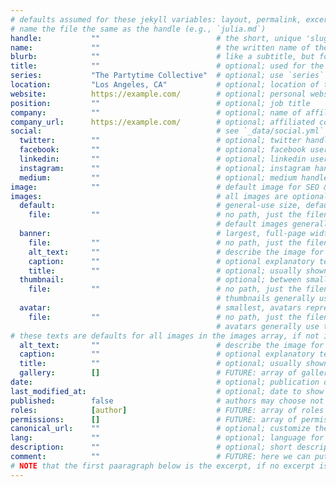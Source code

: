 ```yaml
---
# defaults assumed for these jekyll variables: layout, permalink, excerpt
# name the file the same as the handle (e.g., `julia.md`)
handle:           ""                          # the short, unique 'slug' name of a person
name:             ""                          # the written name of the person on site pages
blurb:            ""                          # like a subtitle, but for a person
title:            ""                          # optional; used for the HTML page title tag, menus & SEO
series:           "The Partytime Collective"  # optional; use `series` group people and show a sidebar of people in the group (limited to 1 for now)
location:         "Los Angeles, CA"           # optional; location of the person
website:          https://example.com/        # optional; personal website
position:         ""                          # optional; job title
company:          ""                          # optional; name of affiliated company
company_url:      https://example.com/        # optional; affiliated company website
social:                                       # see `_data/social.yml` for options and to add your own
  twitter:        ""                          # optional; twitter handle (without the @ sign)
  facebook:       ""                          # optional; facebook username
  linkedin:       ""                          # optional; linkedin username
  instagram:      ""                          # optional; instagram handle
  medium:         ""                          # optional; medium handle (without the @ sign)
image:            ""                          # default image for SEO & jekyll-feed
images:                                       # all images are optional; placeholder images will be used in some places if not specified
  default:                                    # general-use size, default for other uses if they're not specified
    file:         ""                          # no path, just the filename (e.g., "my great image.png")
                                              # default images generally use the default image texts, but can be specified here
  banner:                                     # largest, full-page width landscape at top of page
    file:         ""                          # no path, just the filename (e.g., "my great image.png")
    alt_text:     ""                          # describe the image for screen readers
    caption:      ""                          # optional explanatory text, can be used for attributions
    title:        ""                          # optional; usually shown as a tooltip on hover
  thumbnail:                                  # optional; between small & normal, for lists/grids (like index pages)
    file:         ""                          # no path, just the filename (e.g., "my great image.png")
                                              # thumbnails generally use the default image texts, but can be specified here
  avatar:                                     # smallest, avatars represent the person & isn't necessarily a photo; for attribution, like comments
    file:         ""                          # no path, just the filename (e.g., "my great image.png")
                                              # avatars generally use the default image texts, but can be specified here
# these texts are defaults for all images in the images array, if not individually specified:
  alt_text:       ""                          # describe the image for screen readers
  caption:        ""                          # optional explanatory text, can be used for attributions
  title:          ""                          # optional; usually shown as a tooltip on hover
  gallery:        []                          # FUTURE: array of gallery images, similar in format to above images array but no text defaults
date:                                         # optional; publication date; overrides the file save date
last_modified_at:                             # optional; date to show in addition to/in place of create date
published:        false                       # authors may choose not to publish their bio page
roles:            [author]                    # FUTURE: array of roles beyond the 'reader' default
permissions:      []                          # FUTURE: array of permissions beyond those assigned by roles
canonical_url:    ""                          # optional; customize the canonical URL for this page
lang:             ""                          # optional; language for the page, `en_US` by default
description:      ""                          # optional; short description of the page's content used for SEO
comment:          ""                          # FUTURE: here we can put comments that won't be output on any public pages, like candidate tags/categories, that might show up on private pages in the future
# NOTE that the first paaragraph below is the excerpt, if no excerpt is defined here in the front matter.
---
```

